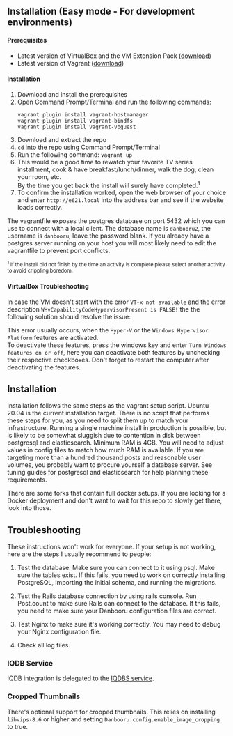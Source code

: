 ## Installation (Easy mode - For development environments)
#### Prerequisites
 * Latest version of VirtualBox and the VM Extension Pack ([download](https://www.virtualbox.org/wiki/Downloads))
 * Latest version of Vagrant ([download](https://www.vagrantup.com))

#### Installation
1. Download and install the prerequisites
2. Open Command Prompt/Terminal and run the following commands:
   ```
   vagrant plugin install vagrant-hostmanager
   vagrant plugin install vagrant-bindfs
   vagrant plugin install vagrant-vbguest
   ```
3. Download and extract the repo
4. `cd` into the repo using Command Prompt/Terminal
5. Run the following command:
     `vagrant up`
6. This would be a good time to rewatch your favorite TV series installment, cook & have breakfast/lunch/dinner, walk the dog, clean your room, etc.<br>
By the time you get back the install will surely have completed.<sup>1</sup>
7. To confirm the installation worked, open the web browser of your choice and enter `http://e621.local` into the address bar and see if the website loads correctly.

The vagrantfile exposes the postgres database on port 5432 which you can use to connect with a local client. The database name is `danbooru2`, the username is `danbooru`, leave the password blank. If you already have a postgres server running on your host you will most likely need to edit the vagrantfile to prevent port conflicts.

<sub><sup>1</sup> If the install did not finish by the time an activity is complete please select another activity to avoid crippling boredom.</sub>

#### VirtualBox Troubleshooting

In case the VM doesn't start with the error `VT-x not available` and the error description `WHvCapabilityCodeHypervisorPresent is FALSE!` the the following solution should resolve the issue:

This error usually occurs, when the `Hyper-V` or the `Windows Hypervisor Platform` features are activated. <br/>
To deactivate these features, press the windows key and enter `Turn Windows features on or off`, here you can deactivate both features by unchecking their respective checkboxes.
Don't forget to restart the computer after deactivating the features.

## Installation

Installation follows the same steps as the vagrant setup script. Ubuntu 20.04 is the current installation target.
There is no script that performs these steps for you, as you need to split them up to match your infrastructure.
Running a single machine install in production is possible, but is likely to be somewhat sluggish due to contention in disk between postgresql and elasticsearch.
Minimum RAM is 4GB. You will need to adjust values in config files to match how much RAM is available.
If you are targeting more than a hundred thousand posts and reasonable user volumes, you probably want to procure yourself a database server. See tuning guides for postgresql and elasticsearch for help planning these requirements.


There are some forks that contain full docker setups. If you are looking for a Docker deployment and don't want to wait for this repo to slowly get there, look into those.

## Troubleshooting

These instructions won't work for everyone. If your setup is not
working, here are the steps I usually recommend to people:

1) Test the database. Make sure you can connect to it using psql. Make
sure the tables exist. If this fails, you need to work on correctly
installing PostgreSQL, importing the initial schema, and running the
migrations.

2) Test the Rails database connection by using rails console. Run
Post.count to make sure Rails can connect to the database. If this
fails, you need to make sure your Danbooru configuration files are
correct.

3) Test Nginx to make sure it's working correctly.  You may need to
debug your Nginx configuration file.

4) Check all log files.

### IQDB Service

IQDB integration is delegated to the [IQDBS service](https://github.com/zwagoth/iqdbs).

### Cropped Thumbnails

There's optional support for cropped thumbnails. This relies on installing
`libvips-8.6` or higher and setting `Danbooru.config.enable_image_cropping`
to true.
